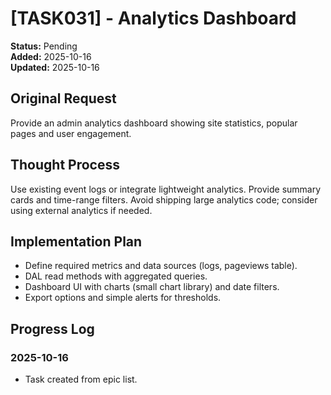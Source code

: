 # [TASK031] - Analytics Dashboard

**Status:** Pending  
**Added:** 2025-10-16  
**Updated:** 2025-10-16

## Original Request

Provide an admin analytics dashboard showing site statistics, popular pages and user engagement.

## Thought Process

Use existing event logs or integrate lightweight analytics. Provide summary cards and time-range filters. Avoid shipping large analytics code; consider using external analytics if needed.

## Implementation Plan

- Define required metrics and data sources (logs, pageviews table).
- DAL read methods with aggregated queries.
- Dashboard UI with charts (small chart library) and date filters.
- Export options and simple alerts for thresholds.

## Progress Log

### 2025-10-16

- Task created from epic list.

